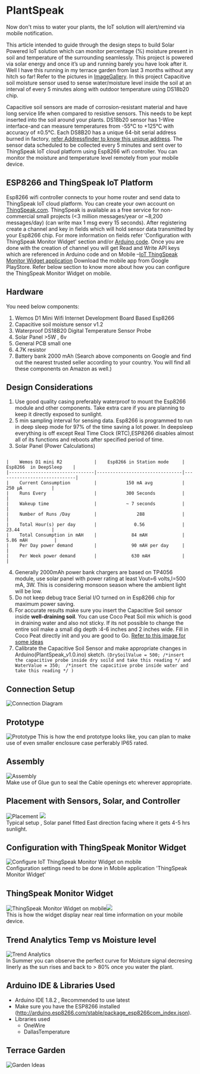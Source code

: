 # PlantSpeak
Now don't miss to water your plants, the IoT solution will alert/remind via mobile notification.

This article intended to guide through the design  steps to build Solar Powered IoT solution which can monitor percentage (%) moisture present in soil and temperature of the surrounding seamlessly. This project is powered via solar energy and once it’s up and running barely you have look after it. Well I have this running in my terrace garden from last 3 months without any hitch so far! Refer to the pictures in [ImageGallery](https://github.com/sujeet-ssv/iot_measure_moisture_level/tree/master/ImageGallery). In this project Capacitive soil moisture sensor used to sense water/moisture level inside the soil at an interval of every 5 minutes along with outdoor temperature using DS18b20 chip. 

Capacitive soil sensors are made of corrosion-resistant material and have long service life when compared to resistive sensors. This needs to be kept inserted into the soil around your plants. DS18b20 sensor has  1-Wire interface-and can measure temperatures from -55°C to +125°C with accuracy of ±0.5°C. Each DS8B20 has a unique 64-bit serial address burned in factory, [refer Addressfinder to know this unique address](https://github.com/sujeet-ssv/iot_measure_moisture_level/tree/master/AddressFinder). The sensor data scheduled to be collected every 5 minutes and sent over to ThingSpeak IoT cloud platform using Esp8266 wifi controller. You can monitor the moisture and temperature level remotely from your mobile device.

## ESP8266 and ThingSpeak IoT Platform
Esp8266 wifi controller connects to your home router and send data to ThingSpeak IoT cloud platform.  You can create your own account on [ThingSpeak.com](https://thingspeak.com/). ThingSpeak is available as a free service for non-commercial small projects (<3 million messages/year or ~8,200 messages/day) (can write max 1 msg every 15 seconds). After registering create a channel and key in fields which will hold sensor data transmitted by your Esp8266 chip. For more information on fields refer 'Configuration with ThingSpeak Monitor Widget' section and/or [Arduino code](https://github.com/sujeet-ssv/iot_measure_moisture_level/raw/master/PlantSpeak_v1.0.ino). Once you are done with the creation of channel you will get Read and Write API keys which are referenced in Arduino code and on Mobile –[IoT ThingSpeak Monitor Widget application](https://play.google.com/store/apps/details?id=ua.livi.thingspeakmonitor&hl=en_US) Download the mobile app from Google PlayStore. Refer below section to know more about how you can configure the ThingSpeak Monitor Widget on mobile.

## Hardware
You need below components:
1. Wemos D1 Mini Wifi Internet Development Board Based Esp8266 
2. Capacitive soil moisture sensor v1.2
3. Waterproof DS18B20 Digital Temperature Sensor Probe
4. Solar Panel >5W , 6v
5. General PCB small one
6. 4.7K resistor 
7. Battery bank 2000 mAh
(Search above components on Google and find out the nearest trusted seller according to your country. You will find all these components on Amazon as well.)


## Design Considerations
1. Use good quality casing preferably waterproof to mount the Esp8266 module and other components. Take extra care if you are planning to keep it directly exposed to sunlight. 
2. 5 min sampling interval for sensing data. Esp8266 is programmed to run in deep sleep mode for 97% of the time saving a lot power. In deepsleep everything is off except Real Time Clock (RTC),ESP8266 disables almost all of its functions and reboots after specified period of time.
3. Solar Panel  (Power Calculations)
```

|    Wemos D1 mini R2            |    Esp8266 in Station mode     |    Esp8266  in DeepSleep    |
|--------------------------------|--------------------------------|-----------------------------|
|    Current Consumption         |           150 mA avg           |            250 µA           |
|    Runs Every                  |           300 Seconds          |                             |
|    Wakeup time                 |           ~ 7 seconds          |                             |
|    Number of Runs /Day         |               288              |                             |
|    Total Hour(s) per day       |              0.56              |            23.44            |
|    Total Consumption in mAH    |             84 mAH             |           5.86 mAH          |
|    Per Day power demand        |             90 mAH per day     |                             |
|    Per Week power demand       |             630 mAH            |                             |
```
4. Generally 2000mAh power bank chargers are based on TP4056 module, use solar panel with power rating at least  Vout=6 volts,I=500 mA, 3W. This is considering monsoon season where the ambient light will be low. 
5. Do not keep debug trace Serial  I/O turned on in Esp8266 chip for maximum power saving.
6. For accurate results make sure you insert the Capacitive Soil sensor inside <b>well-draining soil</b>. You can use Coco Peat Soil mix which is good in draining water and also not sticky. If its not possible to change the entire soil make a small dig depth :4-6 inches and 2 inches wide. Fill in Coco Peat directly init and you are good to Go. [Refer to this image for some ideas](https://github.com/sujeet-ssv/iot_measure_moisture_level/raw/master/ImageGallery/cocopeat-filler.jpg)
7. Calibrate the Capacitive Soil Sensor and make appropriate changes in Arduino(PlantSpeak_v1.0.ino) sketch. ``` (DrySoilValue = 500; /*insert the capacitive probe inside dry soild and take this reading */ and WaterValue = 350;  /*insert the capacitive probe inside water and take this reading */ ) ```

## Connection Setup
![Connection Diagram][conn]<br/>

## Prototype
![Prototype][proto]
This is how the end prototype looks like, you can plan to make use of even smaller enclosure case perferably IP65 rated.

## Assembly
![Assembly][assembly]<br/>
Make use of Glue gun to seal the Cable openings etc wherever appropriate. 

## Placement with Sensors, Solar, and Controller
![Placement][placement] ![][solar]<br/>
Typical setup , Solar panel fitted East direction facing where it gets 4-5 hrs sunlight.

## Configuration with ThingSpeak Monitor Widget
![Configure IoT ThingSpeak Monitor Widget on mobile][mobile-configure]<br/>
Configuration settings need to be done in Mobile application 'ThingSpeak Monitor Widget'

## ThingSpeak Monitor Widget
![ThingSpeak Monitor Widget on mobile][widget]![][widget2]<br/>
This is how the widget display near real time information on your mobile device.

## Trend Analytics Temp vs Moisture level
![Trend Analytics][trend]<br/>
In Summer you can observe the perfect curve for Moisture signal decresing linerly as the sun rises and back to > 80% once you water the plant.

## Arduino IDE & Libraries Used
- Arduino IDE 1.8.2 , Recommended to use latest
- Make sure you have the ESP8266 installed (http://arduino.esp8266.com/stable/package_esp8266com_index.json).
- Libraries used
   - OneWire
   - DallasTemperature
   
## Terrace Garden
![Garden Ideas][garden]

[conn]: https://github.com/sujeet-ssv/iot_measure_moisture_level/raw/master/ImageGallery/Connection.JPG
[cocopeat]:https://github.com/sujeet-ssv/iot_measure_moisture_level/raw/master/ImageGallery/cocopeat-filler.jpg
[mobile-configure]: https://github.com/sujeet-ssv/iot_measure_moisture_level/raw/master/ImageGallery/configure.jpg
[widget]: https://github.com/sujeet-ssv/iot_measure_moisture_level/raw/master/ImageGallery/mobile-notification.jpg
[widget2]: https://github.com/sujeet-ssv/iot_measure_moisture_level/raw/master/ImageGallery/widget2.jpg
[trend]: https://github.com/sujeet-ssv/iot_measure_moisture_level/raw/master/ImageGallery/trend_analytics.jpg
[proto]: https://github.com/sujeet-ssv/iot_measure_moisture_level/raw/master/ImageGallery/prototype.jpg
[placement]: https://github.com/sujeet-ssv/iot_measure_moisture_level/raw/master/ImageGallery/assembly-all.jpg
[assembly]: https://github.com/sujeet-ssv/iot_measure_moisture_level/raw/master/ImageGallery/assembly.jpg
[garden]: https://github.com/sujeet-ssv/iot_measure_moisture_level/raw/master/ImageGallery/Garden.jpg
[solar]: https://github.com/sujeet-ssv/iot_measure_moisture_level/raw/master/ImageGallery/solar.jpg

